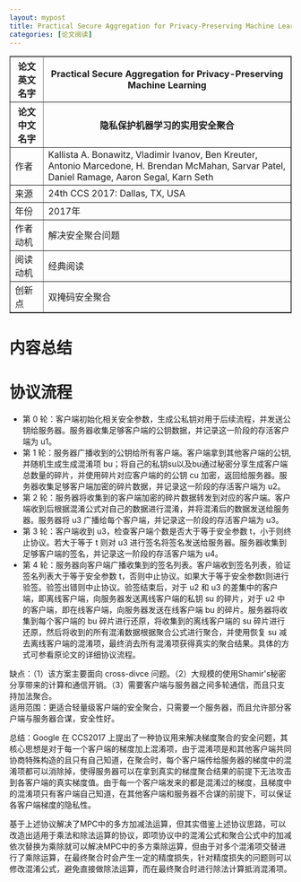```yaml
---
layout: mypost
title: Practical Secure Aggregation for Privacy-Preserving Machine Learning
categories: [论文阅读]
---
```


<table border="1">
    <tr>
        <th>论文英文名字</th>
        <th>Practical Secure Aggregation for Privacy-Preserving Machine Learning</th>
    </tr>
    <tr>
        <th>论文中文名字</th>
        <th>隐私保护机器学习的实用安全聚合</th>
    </tr>
    <tr>
        <td>作者</td>
        <td>Kallista A. Bonawitz, Vladimir Ivanov, Ben Kreuter, Antonio Marcedone, H. Brendan McMahan, Sarvar Patel, Daniel Ramage, Aaron Segal, Karn Seth</td>
    </tr>
    <tr>
        <td>来源</td>
        <td>24th CCS 2017: Dallas, TX, USA</td>
    </tr>
    <tr>
        <td>年份</td>
        <td>2017年</td>
    </tr>
    <tr>
        <td>作者动机</td>
        <td>解决安全聚合问题</td>
    </tr>
    <tr>
        <td>阅读动机</td>
        <td>经典阅读</td>
    </tr>
    <tr>
        <td>创新点</td>
        <td>双掩码安全聚合</td>
    </tr>
</table>

# 内容总结  
# 协议流程  
+ 第 0 轮：客户端初始化相关安全参数，生成公私钥对用于后续流程，并发送公钥给服务器。服务器收集足够客户端的公钥数据，并记录这一阶段的存活客户端为 u1。  
+ 第 1 轮：服务器广播收到的公钥给所有客户端。客户端拿到其他客户端的公钥,并随机生成生成混淆项 bu；将自己的私钥su以及bu通过秘密分享生成客户端总数量的碎片，并使用碎片对应客户端的的公钥 cu 加密，返回给服务器。服务器收集足够客户端加密的碎片数据，并记录这一阶段的存活客户端为 u2。
+ 第 2 轮：服务器将收集到的客户端加密的碎片数据转发到对应的客户端。客户端收到后根据混淆公式对自己的数据进行混淆，并将混淆后的数据发送给服务器。服务器将 u3 广播给每个客户端，并记录这一阶段的存活客户端为 u3。  
+ 第 3 轮：客户端收到 u3，检查客户端个数是否大于等于安全参数 t，小于则终止协议。若大于等于 t 则对 u3 进行签名将签名发送给服务器。服务器收集到足够客户端的签名，并记录这一阶段的存活客户端为 u4。  
+ 第 4 轮：服务器向客户端广播收集到的签名列表。客户端收到签名列表，验证签名列表大于等于安全参数 t，否则中止协议。如果大于等于安全参数t则进行验签。验签出错则中止协议。验签结束后，对于 u2 和 u3 的差集中的客户端，即离线客户端，向服务器发送离线客户端的私钥 su 的碎片，对于 u2 中的客户端，即在线客户端，向服务器发送在线客户端 bu 的碎片。服务器将收集到每个客户端的 bu 碎片进行还原，将收集到的离线客户端的 su 碎片进行还原，然后将收到的所有混淆数据根据聚合公式进行聚合，并使用恢复 su 减去离线客户端的混淆项，最终消去所有混淆项获得真实的聚合结果。具体的方式可参看原论文的详细协议流程。  

缺点：（1）该方案主要面向 cross-divce 问题。（2）大规模的使用Shamir's秘密分享带来的计算和通信开销。（3）需要客户端与服务器之间多轮通信，而且只支持加法聚合。  
适用范围：更适合轻量级客户端的安全聚合，只需要一个服务器，而且允许部分客户端与服务器合谋，安全性好。  

总结：Google 在 CCS2017 上提出了一种协议用来解决梯度聚合的安全问题，其核心思想是对于每一个客户端的梯度加上混淆项，由于混淆项是和其他客户端共同协商特殊构造的且只有自己知道，在聚合时，每个客户端传给服务器的梯度中的混淆项都可以消除掉，使得服务器可以在拿到真实的梯度聚合结果的前提下无法攻击到各客户端的真实梯度值。由于每一个客户端发来的都是混淆过的梯度，且梯度中的混淆项只有客户端自己知道，在其他客户端和服务器不合谋的前提下，可以保证各客户端梯度的隐私性。  

基于上述协议解决了MPC中的多方加减法运算，但其实借鉴上述协议思路，可以改造出适用于乘法和除法运算的协议，即项协议中的混淆公式和聚合公式中的加减依次替换为乘除就可以解决MPC中的多方乘除运算，但由于对多个混淆项交替进行了乘除运算，在最终聚合时会产生一定的精度损失，针对精度损失的问题则可以修改混淆公式，避免直接做除法运算，而在最终聚合时进行除法计算抵消混淆项。
